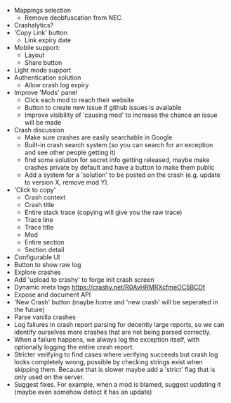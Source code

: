 - Mappings selection
  - Remove deobfuscation from NEC
- Crashalytics?
- 'Copy Link' button
  - Link expiry date
- Mobile support: 
  - Layout
  - Share button
- Light mode support
- Authentication solution
  - Allow crash log expiry
- Improve 'Mods' panel
  - Click each mod to reach their website
  - Button to create new issue if github issues is available
  - Improve visibility of 'causing mod' to increase the chance an issue will be made
- Crash discussion
  - Make sure crashes are easily searchable in Google
  - Built-in crash search system (so you can search for an exception and see other people getting it)
  - find some solution for secret info getting released, maybe make crashes private by default and have a button to make them public
  - Add a system for a 'solution' to be posted on the crash (e.g. update to version X, remove mod Y).
- 'Click to copy'
  - Crash context
  - Crash title
  - Entire stack trace (copying will give you the raw trace)
  - Trace line
  - Trace title
  - Mod
  - Entire section
  - Section detail
- Configurable UI
- Button to show raw log
- Explore crashes
- Add 'upload to crashy' to forge init crash screen
- Dynamic meta tags https://crashy.net/R0AyHRMRXcfmeOC5BCDf
- Expose and document API
- 'New Crash' button (maybe home and 'new crash' will be seperated in the future)
- Parse vanilla crashes
- Log failures in crash report parsing for decently large reports, so we can identify ourselves more crashes that are not being parsed correctly. 
- When a failure happens, we always log the exception itself, with optionally logging the entire crash report. 
- Stricter verifying to find cases where verifying succeeds but crash log looks completely wrong, 
possible by checking strings exist when skipping them. Because that is slower maybe add a 'strict' flag that is only used on the server.
- Suggest fixes. For example, when a mod is blamed, suggest updating it (maybe even somehow detect it has an update)
